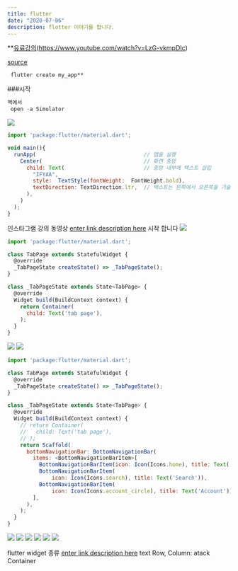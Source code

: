 ```yaml
---
title: flutter
date: "2020-07-06"
description: flotter 이야기를 합니다.
---
```



**[유료강의](https://www.youtube.com/watch?v=LzG-vkmpDIc)(https://www.youtube.com/watch?v=LzG-vkmpDIc)

[source](https://github.com/dickyrey/instagramclone)


```ls
 flutter create my_app**

```

###시작

```js
맥에서
 open -a Simulator
```

![](https://i.ibb.co/ZXGjLww/flutter-000.png)
```js
import 'package:flutter/material.dart';

void main(){
  runApp(                                  // 앱을 실행
    Center(                                // 화면 중앙
      child: Text(                         // 중앙 내부에 텍스트 삽입
        "IFYAA",               
        style:  TextStyle(fontWeight:  FontWeight.bold),
        textDirection: TextDirection.ltr,  // 텍스트는 왼쪽에서 오른쪽을 기술
      ),
    )
  );
}
```
인스타그램 강의 동영상
[enter link description here](https://edu.goorm.io/learn/lecture/11572/flutter-%EC%9E%85%EB%AC%B8-%EC%95%88%EB%93%9C%EB%A1%9C%EC%9D%B4%EB%93%9C-ios-%EA%B0%9C%EB%B0%9C%EC%9D%84-%ED%95%9C-%EB%B2%88%EC%97%90/lesson/466231/%ED%99%94%EB%A9%B4-%EC%84%A4%EA%B3%84-%EB%BC%88%EB%8C%80-%EC%9E%91%EC%84%B1)
시작 합니다
![](https://i.ibb.co/0C1pb5d/2020-07-06-9-31-04.png)
```js
import 'package:flutter/material.dart';

class TabPage extends StatefulWidget {
  @override
  _TabPageState createState() => _TabPageState();
}

class _TabPageState extends State<TabPage> {
  @override
  Widget build(BuildContext context) {
    return Container(
      child: Text('tab page'),
    );
  }
}

```
![](https://i.ibb.co/QrLjS6J/2020-07-06-9-26-05.png)
![](https://i.ibb.co/BncVxvC/2020-07-06-9-24-45.png)
```js
import 'package:flutter/material.dart';

class TabPage extends StatefulWidget {
  @override
  _TabPageState createState() => _TabPageState();
}

class _TabPageState extends State<TabPage> {
  @override
  Widget build(BuildContext context) {
    // return Container(
    //   child: Text('tab page'),
    // );
    return Scaffold(
      bottomNavigationBar: BottomNavigationBar(
        items: <BottomNavigationBarItem>[
          BottomNavigationBarItem(icon: Icon(Icons.home), title: Text('Home')),
          BottomNavigationBarItem(
              icon: Icon(Icons.search), title: Text('Search')),
          BottomNavigationBarItem(
              icon: Icon(Icons.account_circle), title: Text('Account')),
        ],
      ),
    );
  }
}
```
![](https://i.ibb.co/GM9NwFv/2020-07-06-9-19-34.png)
![](https://i.ibb.co/t4byD8B/2020-07-06-9-39-00.png)
![](https://i.ibb.co/7tvqMJ8/2020-07-06-9-45-12.png)
![](https://i.ibb.co/2jZgZbf/2020-07-06-9-48-20.png)
![](https://i.ibb.co/TYG9kc5/2020-07-06-9-50-35.png)
![](https://i.ibb.co/nsmbYhQ/2020-07-06-9-53-09.png)


flutter widget 종류
[enter link description here](https://bsscco.github.io/posts/flutter-layout-widgets/)
text
Row, Column:
atack
Container
<!--stackedit_data:
eyJoaXN0b3J5IjpbLTQzNTQ2MjI1NCw1NDE0MTg0NDUsLTM4NT
EyNzkwMiwyMTAyMjU5NzA1LDM2MTMyNzM5OSw5ODc5MTY4ODcs
LTc4NTM0NDMzMCwtMTU4OTE1NTY2NywtMTI5ODYxOTE4NSwtMj
cyNjYzODM1LDE4NzU4MDQ1NywtNTU3NDQxNzM5LC0xOTMxMjIw
NDg4XX0=
-->